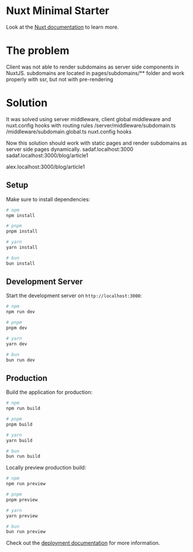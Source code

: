 # Nuxt Minimal Starter

Look at the [Nuxt documentation](https://nuxt.com/docs/getting-started/introduction) to learn more.

# The problem
Client was not able to render subdomains as server side components in NuxtJS. subdomains are located in pages/subdomains/** folder and work properly with ssr, but not with pre-rendering

# Solution
It was solved using server middleware, client global middleware and nuxt.config hooks with routing rules
/server/middleware/subdomain.ts
/middleware/subdomain.global.ts
nuxt.config hooks

Now this solution should work with static pages and render subdomains as server side pages dynamically.
sadaf.localhost:3000
sadaf.localhost:3000/blog/article1

alex.localhost:3000/blog/article1

## Setup

Make sure to install dependencies:

```bash
# npm
npm install

# pnpm
pnpm install

# yarn
yarn install

# bun
bun install
```

## Development Server

Start the development server on `http://localhost:3000`:

```bash
# npm
npm run dev

# pnpm
pnpm dev

# yarn
yarn dev

# bun
bun run dev
```

## Production

Build the application for production:

```bash
# npm
npm run build

# pnpm
pnpm build

# yarn
yarn build

# bun
bun run build
```

Locally preview production build:

```bash
# npm
npm run preview

# pnpm
pnpm preview

# yarn
yarn preview

# bun
bun run preview
```

Check out the [deployment documentation](https://nuxt.com/docs/getting-started/deployment) for more information.
